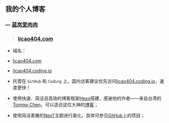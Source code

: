 ## 我的个人博客
### — [蓝岚爱肉肉](http://licao404.com/)
>### [licao404.com](http://licao404.com/)

- 域名：
 - [licao404.com](http://licao404.com/)
 - [licao404.coding.io](http://licao404.coding.io/)


- 托管在 `GitHub` 和 `Coding` 上，国内访客建议优先访问[licao404.coding.io](http://licao404.coding.io/)，速度更快！


- 使用快速、简洁且高效的博客框架[Hexo](https://hexo.io/zh-cn/)搭建，感谢他的作者——来自台湾的[Tommy Chen](https://github.com/tommy351)，可以造访这位大神的[博客](https://zespia.tw/)；


- 使用简洁素雅的[NexT](http://theme-next.iissnan.com/)主题进行美化，具体可参见[GitHub](https://github.com/iissnan/hexo-theme-next)上的项目；
